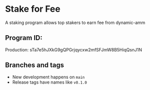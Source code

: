 # Stake for Fee

A staking program allows top stakers to earn fee from dynamic-amm

## Program ID:

Production: sTa7e5hJXkG9gQPGrjqycxw2mfSFJmW8B5HiqQsnJ1N

## Branches and tags

- New development happens on `main`
- Release tags have names like `v0.1.0`
